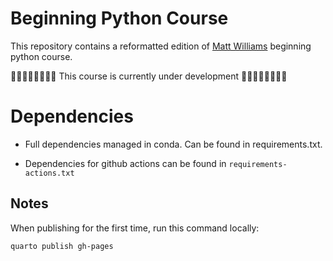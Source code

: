 # Beginning Python Course

This repository contains a reformatted
edition of [Matt Williams](milliams.com)
beginning python course.

🛑🛑🛑🛑🛑🛑🛑🛑
This course is currently under development
🛑🛑🛑🛑🛑🛑🛑🛑


# Dependencies

* Full dependencies managed in conda. Can be found in requirements.txt.

* Dependencies for github actions can be found in `requirements-actions.txt`

## Notes

When publishing for the first time, run this
command locally:

```
quarto publish gh-pages
```



